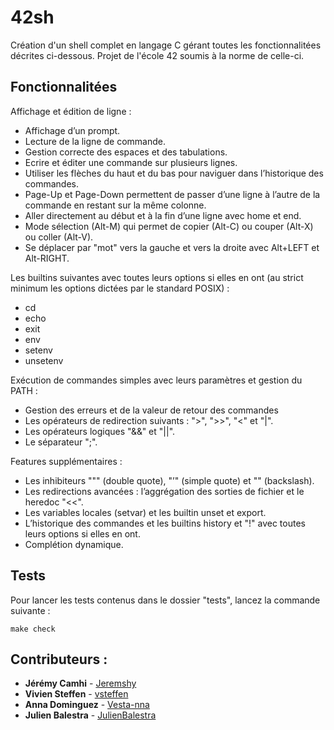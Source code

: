 # 42sh
Création d'un shell complet en langage C gérant toutes les fonctionnalitées décrites ci-dessous. Projet de l'école 42 soumis à la norme de celle-ci.

## Fonctionnalitées

Affichage et édition de ligne :
* Affichage d’un prompt.
* Lecture de la ligne de commande.
* Gestion correcte des espaces et des tabulations.
* Ecrire et éditer une commande sur plusieurs lignes.
* Utiliser les flèches du haut et du bas pour naviguer dans l’historique des commandes.
* Page-Up et Page-Down permettent de passer d’une ligne à l’autre de la commande en restant sur la même colonne.
* Aller directement au début et à la fin d’une ligne avec home et end.
* Mode sélection (Alt-M) qui permet de copier (Alt-C) ou couper (Alt-X) ou coller (Alt-V).
* Se déplacer par "mot" vers la gauche et vers la droite avec Alt+LEFT et Alt-RIGHT.

Les builtins suivantes avec toutes leurs options si elles en ont (au strict minimum les options dictées par le standard POSIX) :
* cd
* echo
* exit
* env
* setenv
* unsetenv

Exécution de commandes simples avec leurs paramètres et gestion du PATH :
* Gestion des erreurs et de la valeur de retour des commandes
* Les opérateurs de redirection suivants : ">", ">>", "<" et "|".
* Les opérateurs logiques "&&" et "||".
* Le séparateur ";".

Features supplémentaires :
* Les inhibiteurs """ (double quote), "’" (simple quote) et "\" (backslash).
* Les redirections avancées : l’aggrégation des sorties de fichier et le heredoc "<<".
* Les variables locales (setvar) et les builtin unset et export.
* L’historique des commandes et les builtins history et "!" avec toutes leurs options
si elles en ont.
* Complétion dynamique.

## Tests

Pour lancer les tests contenus dans le dossier "tests", lancez la commande suivante :
```
make check
```

## Contributeurs :
* **Jérémy Camhi** - [Jeremshy](https://github.com/JeremShy)
* **Vivien Steffen** - [vsteffen](https://github.com/vsteffen)
* **Anna Dominguez** - [Vesta-nna](https://github.com/Vesta-nna)
* **Julien Balestra** - [JulienBalestra](https://github.com/JulienBalestra)
